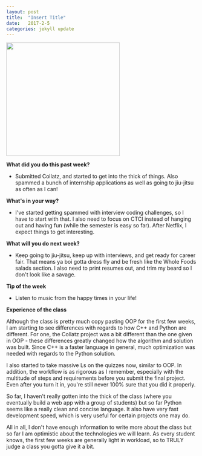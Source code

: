 ```yaml
---
layout: post
title:  "Insert Title"
date:   2017-2-5
categories: jekyll update
---
```


<img src="/assets/profpic.JPG" width="300">

**What did you do this past week?**

- Submitted Collatz, and started to get into the thick of things. Also spammed a bunch of internship applications as well as going to jiu-jitsu as often as I can!

**What's in your way?**

- I've started getting spammed with interview coding challenges, so I have to start with that. I also need to focus on CTCI instead of hanging out and having fun (while the semester is easy so far). After Netflix, I expect things to get interesting.

**What will you do next week?**

- Keep going to jiu-jitsu, keep up with interviews, and get ready for career fair. That means ya boi gotta dress fly and be fresh like the Whole Foods salads section. I also need to print resumes out, and trim my beard so I don't look like a savage.

**Tip of the week**

- Listen to music from the happy times in your life!

**Experience of the class**

Although the class is pretty much copy pasting OOP for the first few weeks, I am starting to see differences with regards to how C++ and Python are different. For one, the Collatz project was a bit different than the one given in OOP - these differences greatly changed how the algorithm and solution was built. Since C++ is a faster language in general, much optimization was needed with regards to the Python solution.

I also started to take massive Ls on the quizzes now, similar to OOP. In addition, the workflow is as rigorous as I remember, especially with the multitude of steps and requirements before you submit the final project. Even after you turn it in, you're still never 100% sure that you did it properly.

So far, I haven't really gotten into the thick of the class (where you eventually build a web app with a group of students) but so far Python seems like a really clean and concise language. It also have very fast development speed, which is very useful for certain projects one may do. 

All in all, I don't have enough information to write more about the class but so far I am optimistic about the technologies we will learn. As every student knows, the first few weeks are generally light in workload, so to TRULY judge a class you gotta give it a bit. 


